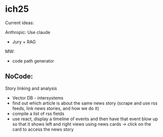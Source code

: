 # ich25

Current ideas:

Anthropic: Use claude
- Jury + RAG

MW:
- code path generator


NoCode:
- 



Story linking and analysis
- Vector DB - intersystems
- find out which article is about the same news story (scrape and use rss feeds, link news stories, and how we do it)
- compile a list of rss fields
- use react, display a timeline of events and then have that event blow up so that it shows left and right views using news cards -> click on the card to access the news story
